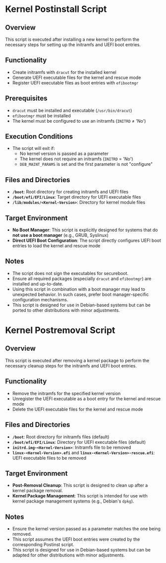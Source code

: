 # Kernel Postinstall Script

**Overview**
------------

This script is executed after installing a new kernel to perform the necessary steps for setting up the initramfs and UEFI boot entries.

**Functionality**
-----------------

*   Create initramfs with `dracut` for the installed kernel
*   Generate UEFI executable files for the kernel and rescue mode
*   Register UEFI executable files as boot entries with `efibootmgr`

**Prerequisites**
-----------------

*   `dracut` must be installed and executable (`/usr/bin/dracut`)
*   `efibootmgr` must be installed
*   The kernel must be configured to use an initramfs (`INITRD` ≠ 'No')

**Execution Conditions**
-----------------------

*   The script will exit if:
	+ No kernel version is passed as a parameter
	+ The kernel does not require an initramfs (`INITRD` = 'No')
	+ `DEB_MAINT_PARAMS` is set and the first parameter is not "configure"

**Files and Directories**
-------------------------

*   **`/boot`**: Root directory for creating initramfs and UEFI files
*   **`/boot/efi/EFI/Linux`**: Target directory for UEFI executable files
*   **`/lib/modules/<Kernel-Version>`**: Directory for kernel module files

**Target Environment**
---------------------

*   **No Boot Manager**: This script is explicitly designed for systems that do **not use a boot manager** (e.g., GRUB, Syslinux)
*   **Direct UEFI Boot Configuration**: The script directly configures UEFI boot entries to load the kernel and rescue mode

**Notes**
----------
*   The script does not sign the executables for secureboot.
*   Ensure all required packages (especially `dracut` and `efibootmgr`) are installed and up-to-date.
*   Using this script in combination with a boot manager may lead to unexpected behavior. In such cases, prefer boot manager-specific configuration mechanisms.
*   This script is designed for use in Debian-based systems but can be ported to other distributions with minor adjustments.


# Kernel Postremoval Script

**Overview**
------------

This script is executed after removing a kernel package to perform the necessary cleanup steps for the initramfs and UEFI boot entries.

**Functionality**
-----------------

*   Remove the initramfs for the specified kernel version
*   Unregister the UEFI executable as a boot entry for the kernel and rescue mode
*   Delete the UEFI executable files for the kernel and rescue mode

**Files and Directories**
-------------------------

*   **`/boot`**: Root directory for initramfs files (default)
*   **`/boot/efi/EFI/Linux`**: Directory for UEFI executable files (default)
*   **`initrd.img-<Kernel-Version>`**: Initramfs file to be removed
*   **`linux-<Kernel-Version>.efi`** and **`linux-<Kernel-Version>-rescue.efi`**: UEFI executable files to be removed

**Target Environment**
---------------------

*   **Post-Removal Cleanup**: This script is designed to clean up after a kernel package removal.
*   **Kernel Package Management**: This script is intended for use with kernel package management systems (e.g., Debian's `dpkg`).

**Notes**
----------

*   Ensure the kernel version passed as a parameter matches the one being removed.
*   This script assumes the UEFI boot entries were created by the corresponding Postinst script.
*   This script is designed for use in Debian-based systems but can be adapted for other distributions with minor adjustments.
